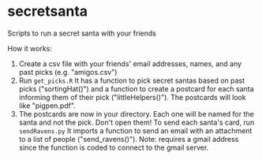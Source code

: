 # secretsanta
Scripts to run a secret santa with your friends

How it works:

1. Create a csv file with your friends' email addresses, names, and any past picks (e.g. "amigos.csv")
2. Run `get_picks.R` It has a function to pick secret santas based on past picks ("sortingHat()") and a function to create a postcard for each santa informing them of their pick ("littleHelpers()"). The postcards will look like "pigpen.pdf". 
3. The postcards are now in your directory. Each one will be named for the santa and not the pick. Don't open them! To send each santa's card, run `sendRavens.py` It imports a function to send an email with an attachment to a list of people ("send_ravens()"). Note: requires a gmail address since the function is coded to connect to the gmail server.
